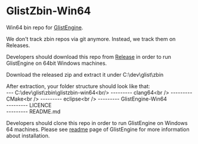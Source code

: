 # GlistZbin-Win64
Win64 bin repo for [GlistEngine](https://github.com/GlistEngine/GlistEngine).

We don't track zbin repos via git anymore. Instead, we track them on Releases.

Developers should download this repo from [Release](https://github.com/GlistEngine/glistzbin-win64/releases/latest) in order to run GlistEngine on 64bit Windows machines.

Download the released zip and extract it under C:\dev\glist\zbin

After extraction, your folder structure should look like that:<br/>
--- C:\dev\glist\zbin\glistzbin-win64\<br/>
--------- clang64\<br />
--------- CMake\<br />
--------- eclipse\<br />
--------- GlistEngine-Win64<br />
--------- LICENCE<br />
--------- README.md<br />

Developers should clone this repo in order to run GlistEngine on Windows 64 machines. Please see [readme](https://github.com/GlistEngine/GlistEngine/blob/main/README.md) page of GlistEngine for more information about installation.

